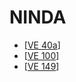 # NINDA

* [[VE 40a]]
* [[VE 100]]
* [[VE 149]]


[//begin]: # "Autogenerated link references for markdown compatibility"
[VE 40a]: <VE 40a> "VE 40a: 𒃻𒂠𒉡𒂠"
[VE 100]: <VE 100> "VE 100 𒃻𒍼"
[VE 149]: <VE 149> "VE 149 𒅇𒉡𒃻"
[//end]: # "Autogenerated link references"